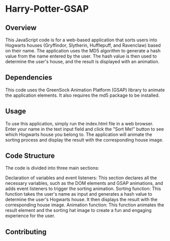 # Harry-Potter-GSAP

## Overview
This JavaScript code is for a web-based application that sorts users into Hogwarts houses (Gryffindor, Slytherin, Hufflepuff, and Ravenclaw) based on their name. The application uses the MD5 algorithm to generate a hash value from the name entered by the user. The hash value is then used to determine the user's house, and the result is displayed with an animation.

## Dependencies
This code uses the GreenSock Animation Platform (GSAP) library to animate the application elements. It also requires the md5 package to be installed.

## Usage
To use this application, simply run the index.html file in a web browser. Enter your name in the text input field and click the "Sort Me!" button to see which Hogwarts house you belong to. The application will animate the sorting process and display the result with the corresponding house image.

## Code Structure
The code is divided into three main sections:

Declaration of variables and event listeners: This section declares all the necessary variables, such as the DOM elements and GSAP animations, and adds event listeners to trigger the sorting animation.
Sorting function: This function takes the user's name as input and generates a hash value to determine the user's Hogwarts house. It then displays the result with the corresponding house image.
Animation function: This function animates the result element and the sorting hat image to create a fun and engaging experience for the user.

## Contributing
